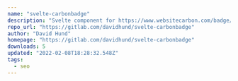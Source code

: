 ```yaml
---
name: "svelte-carbonbadge"
description: "Svelte component for https://www.websitecarbon.com/badge/"
repo_url: "https://gitlab.com/davidhund/svelte-carbonbadge"
author: "David Hund"
homepage: "https://gitlab.com/davidhund/svelte-carbonbadge"
downloads: 5
updated: "2022-02-08T18:28:32.548Z"
tags: 
  - seo
---
```

